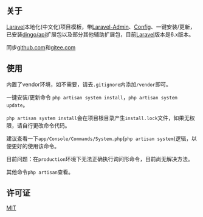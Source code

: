 ## 关于

[Laravel](https://github.com/laravel/laravel)本地化(中文化)项目模板，带[Laravel-Admin](https://github.com/z-song/laravel-admin)、[Config](https://github.com/laravel-admin-extensions/config)、一键安装/更新，已安装[dingo/api](https://github.com/dingo/api)扩展包以及部分其他辅助扩展包，目前[Laravel](https://github.com/laravel/laravel)版本是6.x版本。


同步[github.com](https://github.com/asundust/laravel_new)和[gitee.com](https://gitee.com/asundust/laravel_new)


## 使用

内置了vendor环境，如不需要，请去`.gitignore`内添加`/vendor`即可。


一键安装/更新命令 `php artisan system install`，`php artisan system update`。

`php artisan system install`会在项目根目录产生`install.lock`文件，如果无权限，请自行更改命令代码。

建议查看一下`app/Console/Commands/System.php`(`php artisan system`)逻辑，以便更好的使用该命令。

目前问题：在`production`环境下无法正确执行询问形命令，目前尚无解决方法。

其他命令`php artisan`查看。

## 许可证
[MIT](https://opensource.org/licenses/MIT)
